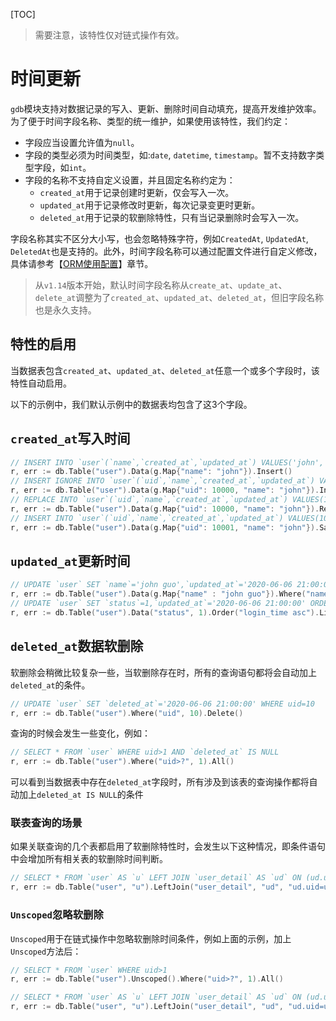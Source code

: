 [TOC]


> 需要注意，该特性仅对链式操作有效。


# 时间更新

`gdb`模块支持对数据记录的写入、更新、删除时间自动填充，提高开发维护效率。为了便于时间字段名称、类型的统一维护，如果使用该特性，我们约定：
- 字段应当设置允许值为`null`。
- 字段的类型必须为时间类型，如:`date`, `datetime`, `timestamp`。暂不支持数字类型字段，如`int`。
- 字段的名称不支持自定义设置，并且固定名称约定为：
    - `created_at`用于记录创建时更新，仅会写入一次。
    - `updated_at`用于记录修改时更新，每次记录变更时更新。
    - `deleted_at`用于记录的软删除特性，只有当记录删除时会写入一次。

字段名称其实不区分大小写，也会忽略特殊字符，例如`CreatedAt`, `UpdatedAt`, `DeletedAt`也是支持的。此外，时间字段名称可以通过配置文件进行自定义修改，具体请参考【[ORM使用配置](database/gdb/config.md)】章节。

> 从`v1.14`版本开始，默认时间字段名称从`create_at`、`update_at`、`delete_at`调整为了`created_at`、`updated_at`、`deleted_at`，但旧字段名称也是永久支持。



## 特性的启用

当数据表包含`created_at`、`updated_at`、`deleted_at`任意一个或多个字段时，该特性自动启用。

以下的示例中，我们默认示例中的数据表均包含了这3个字段。

## `created_at`写入时间

```go
// INSERT INTO `user`(`name`,`created_at`,`updated_at`) VALUES('john', `2020-06-06 21:00:00`, `2020-06-06 21:00:00`)
r, err := db.Table("user").Data(g.Map{"name": "john"}).Insert()
// INSERT IGNORE INTO `user`(`uid`,`name`,`created_at`,`updated_at`) VALUES(10000,'john', `2020-06-06 21:00:00`, `2020-06-06 21:00:00`)
r, err := db.Table("user").Data(g.Map{"uid": 10000, "name": "john"}).InsertIgnore()
// REPLACE INTO `user`(`uid`,`name`,`created_at`,`updated_at`) VALUES(10000,'john', `2020-06-06 21:00:00`, `2020-06-06 21:00:00`)
r, err := db.Table("user").Data(g.Map{"uid": 10000, "name": "john"}).Replace()
// INSERT INTO `user`(`uid`,`name`,`created_at`,`updated_at`) VALUES(10001,'john', `2020-06-06 21:00:00`, `2020-06-06 21:00:00`) ON DUPLICATE KEY UPDATE `uid`=VALUES(`uid`),`name`=VALUES(`name`),`updated_at`=VALUES(`updated_at`)
r, err := db.Table("user").Data(g.Map{"uid": 10001, "name": "john"}).Save()
```

## `updated_at`更新时间
```go
// UPDATE `user` SET `name`='john guo',`updated_at`='2020-06-06 21:00:00' WHERE name='john'
r, err := db.Table("user").Data(g.Map{"name" : "john guo"}).Where("name", "john").Update()
// UPDATE `user` SET `status`=1,`updated_at`='2020-06-06 21:00:00' ORDER BY `login_time` asc LIMIT 10
r, err := db.Table("user").Data("status", 1).Order("login_time asc").Limit(10).Update()
```


## `deleted_at`数据软删除

软删除会稍微比较复杂一些，当软删除存在时，所有的查询语句都将会自动加上`deleted_at`的条件。
```go
// UPDATE `user` SET `deleted_at`='2020-06-06 21:00:00' WHERE uid=10
r, err := db.Table("user").Where("uid", 10).Delete()
```
查询的时候会发生一些变化，例如：
```go
// SELECT * FROM `user` WHERE uid>1 AND `deleted_at` IS NULL
r, err := db.Table("user").Where("uid>?", 1).All()
```
可以看到当数据表中存在`deleted_at`字段时，所有涉及到该表的查询操作都将自动加上`deleted_at IS NULL`的条件

### 联表查询的场景

如果关联查询的几个表都启用了软删除特性时，会发生以下这种情况，即条件语句中会增加所有相关表的软删除时间判断。

```go
// SELECT * FROM `user` AS `u` LEFT JOIN `user_detail` AS `ud` ON (ud.uid=u.uid) WHERE u.uid=10 AND `u`.`deleted_at` IS NULL AND `ud`.`deleteat` IS NULL LIMIT 1
r, err := db.Table("user", "u").LeftJoin("user_detail", "ud", "ud.uid=u.uid").Where("u.uid", 10).One()
```

### `Unscoped`忽略软删除

`Unscoped`用于在链式操作中忽略软删除时间条件，例如上面的示例，加上`Unscoped`方法后：

```go
// SELECT * FROM `user` WHERE uid>1
r, err := db.Table("user").Unscoped().Where("uid>?", 1).All()

// SELECT * FROM `user` AS `u` LEFT JOIN `user_detail` AS `ud` ON (ud.uid=u.uid) WHERE u.uid=10 LIMIT 1
r, err := db.Table("user", "u").LeftJoin("user_detail", "ud", "ud.uid=u.uid").Where("u.uid", 10).Unscoped().One()
```




